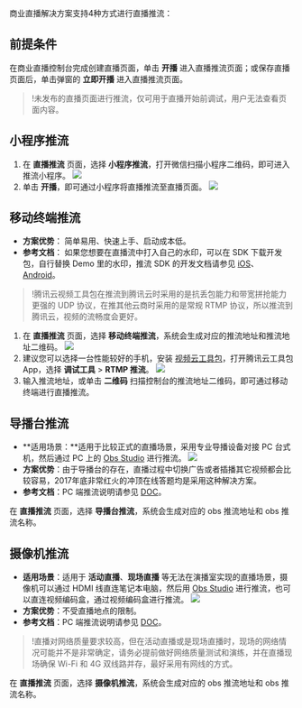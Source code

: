 商业直播解决方案支持4种方式进行直播推流：

## 前提条件
在商业直播控制台完成创建直播页面，单击 **开播** 进入直播推流页面；或保存直播页面后，单击弹窗的 **立即开播** 进入直播推流页面。
>!未发布的直播页面进行推流，仅可用于直播开始前调试，用户无法查看页面内容。

## 小程序推流
1. 在 **直播推流** 页面，选择 **小程序推流**，打开微信扫描小程序二维码，即可进入推流小程序。
![](https://main.qcloudimg.com/raw/c3b44cb9cf304bbf08da26871af41c7c.png)
2. 单击 **开播**，即可通过小程序将直播推流至直播页面。
![](https://main.qcloudimg.com/raw/c73e1a43a43e4f068f0a38446a04e1a6.jpg)

## 移动终端推流
 - **方案优势**：
 简单易用、快速上手、启动成本低。
 - **参考文档**：
 如果您想要在直播流中打入自己的水印，可以在 SDK 下载开发包，自行替换 Demo 里的水印，推流 SDK 的开发文档请参见 [iOS](https://cloud.tencent.com/document/product/454/7879)、[Android](https://cloud.tencent.com/document/product/454/7885)。
>!腾讯云视频工具包在推流到腾讯云时采用的是抗丢包能力和带宽拼抢能力更强的 UDP 协议，在推其他云商时采用的是常规 RTMP 协议，所以推流到腾讯云，视频的流畅度会更好。

1. 在 **直播推流** 页面，选择 **移动终端推流**，系统会生成对应的推流地址和推流地址二维码。
![](https://main.qcloudimg.com/raw/e876c587bd940af6dc3a39502c402d35.png)
2. 建议您可以选择一台性能较好的手机，安装 [视频云工具包](https://cloud.tencent.com/document/product/454/6555#.E7.B2.BE.E7.AE.80.E7.89.88-demo)，打开腾讯云工具包 App，选择 **调试工具** > **RTMP 推流**。
![](https://main.qcloudimg.com/raw/2d0683c01888066cb2fd61cec1ec97f1.png)
3. 输入推流地址，或单击 **二维码** 扫描控制台的推流地址二维码，即可通过移动终端进行直播推流。

## 导播台推流
- **适用场景：**适用于比较正式的直播场景，采用专业导播设备对接 PC 台式机，然后通过 PC 上的 [Obs Studio](https://obsproject.com/zh-cn) 进行推流。
![](https://mc.qcloudimg.com/static/img/4fd30f06ca5c20050c1fc588ef9b5ef1/image.jpg)
- **方案优势**：由于导播台的存在，直播过程中切换广告或者插播其它视频都会比较容易，2017年底非常红火的冲顶在线答题均是采用这种解决方案。
- **参考文档**：PC 端推流说明请参见 [DOC](https://cloud.tencent.com/document/product/267/32732)。

在 **直播推流** 页面，选择 **导播台推流**，系统会生成对应的 obs 推流地址和 obs 推流名称。

## 摄像机推流
- **适用场景**：适用于 **活动直播**、**现场直播** 等无法在演播室实现的直播场景，摄像机可以通过 HDMI 线直连笔记本电脑，然后用  [Obs Studio](https://obsproject.com/zh-cn) 进行推流，也可以直连视频编码盒，通过视频编码盒进行推流。
![](https://mc.qcloudimg.com/static/img/fa7f85b62138f0ac1b0a4568e98e34da/image.jpg)
- **方案优势**：不受直播地点的限制。
- **参考文档**：PC 端推流说明请参见 [DOC](https://cloud.tencent.com/document/product/267/32732)。
>!直播对网络质量要求较高，但在活动直播或是现场直播时，现场的网络情况可能并不是非常确定，请务必提前做好网络质量测试和演练，并在直播现场确保 Wi-Fi 和 4G 双线路并存，最好采用有网线的方式。

在 **直播推流** 页面，选择 **摄像机推流**，系统会生成对应的 obs 推流地址和 obs 推流名称。


